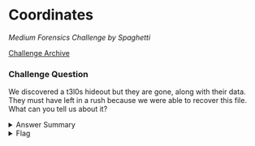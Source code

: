 # Coordinates

<i>Medium Forensics Challenge by Spaghetti</i>

[Challenge Archive](https://ctf-2023.clubeh.ca/challenges#Coordinates-423728017)

### Challenge Question

We discovered a t3l0s hideout but they are gone, along with their data. They must have left in a rush because we were able to recover this file. What can you tell us about it?

<details>
  <summary>Answer Summary</summary>
  This is a GCODE file commonly used in CNC applications. This is one is specifically a sliced 3D print model.<br><br>
  Add the `.gcode` extension to the file and use an [online GCODE visualizer](https://cnc.im/homeworks/dxf-3dprinter/index.html) to see the flag. `3D mode` in the tool is easier to see.
</details>

<details>
  <summary>Flag</summary>
	&emsp;<b>clubeh{c0mpu73r_num3r1c41_c0n7r01_4fmC5sJz}</b>
</details>

